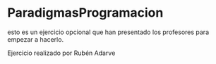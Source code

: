 # ParadigmasProgramacion
esto es un ejercicio opcional que han presentado los profesores para empezar a hacerlo.

Ejercicio realizado por Rubén Adarve
